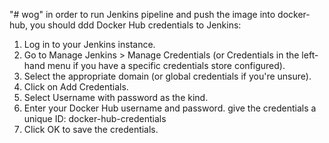"# wog" 
in order to run Jenkins pipeline and push the image into docker-hub, you should ddd Docker Hub credentials to Jenkins:
1. Log in to your Jenkins instance.
2. Go to Manage Jenkins > Manage Credentials (or Credentials in the left-hand menu if you have a specific credentials store configured).
3. Select the appropriate domain (or global credentials if you're unsure).
4. Click on Add Credentials.
5. Select Username with password as the kind.
6. Enter your Docker Hub username and password.  give the credentials a unique ID:  docker-hub-credentials
7. Click OK to save the credentials.
